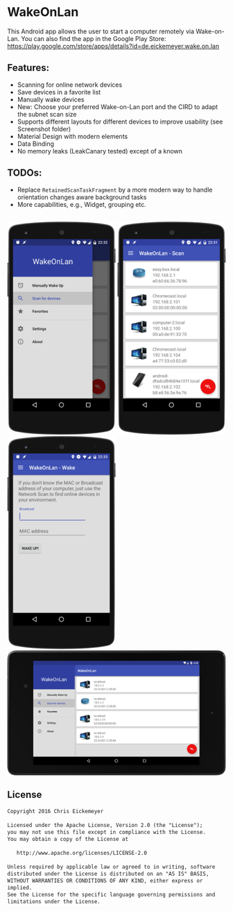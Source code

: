 # WakeOnLan

This Android app allows the user to start a computer remotely via Wake-on-Lan.
You can also find the app in the Google Play Store:
https://play.google.com/store/apps/details?id=de.eickemeyer.wake.on.lan

Features:
---------
* Scanning for online network devices
* Save devices in a favorite list
* Manually wake devices
* New: Choose your preferred Wake-on-Lan port and the CIRD to adapt the subnet scan size
* Supports different layouts for different devices to improve usability (see Screenshot folder)
* Material Design with modern elements
* Data Binding 
* No memory leaks (LeakCanary tested) except of a known  

TODOs:
------
* Replace `RetainedScanTaskFragment` by a more modern way to handle orientation changes aware background tasks
* More capabilities, e.g., Widget, grouping etc.
</br></br>
<img src="https://github.com/eickeee/WakeOnLan/blob/master/Screenshots/nexus5_menu.png" alt="Nexus5_Menu" width="250"/>
<img src="https://github.com/eickeee/WakeOnLan/blob/master/Screenshots/nexus5_scan.png" alt="Nexus5_Scan" width="250"/>
<img src="https://github.com/eickeee/WakeOnLan/blob/master/Screenshots/nexus5_wake.png" alt="Nexus5_Wake" width="250"/>
</br>
<img src="https://github.com/eickeee/WakeOnLan/blob/master/Screenshots/nexus7_land.png" alt="Nexus7_Landscape" width="1000"/>


License
-------

    Copyright 2016 Chris Eickemeyer

    Licensed under the Apache License, Version 2.0 (the "License");
    you may not use this file except in compliance with the License.
    You may obtain a copy of the License at

       http://www.apache.org/licenses/LICENSE-2.0

    Unless required by applicable law or agreed to in writing, software
    distributed under the License is distributed on an "AS IS" BASIS,
    WITHOUT WARRANTIES OR CONDITIONS OF ANY KIND, either express or implied.
    See the License for the specific language governing permissions and
    limitations under the License.
